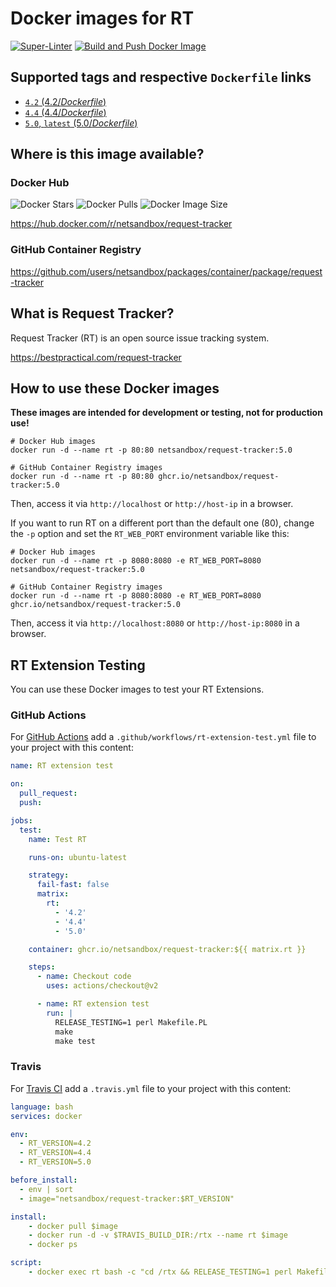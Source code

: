 # Docker images for RT

[![Super-Linter](https://github.com/cloos/docker-rt/workflows/Super-Linter/badge.svg)](https://github.com/marketplace/actions/super-linter)
[![Build and Push Docker Image](https://github.com/netsandbox/docker-rt/actions/workflows/build.yml/badge.svg)](https://github.com/netsandbox/docker-rt/actions/workflows/build.yml)

## Supported tags and respective `Dockerfile` links

- [`4.2` (4.2/*Dockerfile*)](https://github.com/cloos/docker-rt/blob/main/4.2/Dockerfile)
- [`4.4` (4.4/*Dockerfile*)](https://github.com/cloos/docker-rt/blob/main/4.4/Dockerfile)
- [`5.0`, `latest` (5.0/*Dockerfile*)](https://github.com/cloos/docker-rt/blob/main/5.0/Dockerfile)

## Where is this image available?

### Docker Hub

![Docker Stars](https://img.shields.io/docker/stars/netsandbox/request-tracker.svg)
![Docker Pulls](https://img.shields.io/docker/pulls/netsandbox/request-tracker.svg)
![Docker Image Size](https://img.shields.io/docker/image-size/netsandbox/request-tracker.svg)

<https://hub.docker.com/r/netsandbox/request-tracker>

### GitHub Container Registry

<https://github.com/users/netsandbox/packages/container/package/request-tracker>

## What is Request Tracker?

Request Tracker (RT) is an open source issue tracking system.

<https://bestpractical.com/request-tracker>

## How to use these Docker images

**These images are intended for development or testing, not for production use!**

```shell
# Docker Hub images
docker run -d --name rt -p 80:80 netsandbox/request-tracker:5.0

# GitHub Container Registry images
docker run -d --name rt -p 80:80 ghcr.io/netsandbox/request-tracker:5.0
```

Then, access it via `http://localhost` or `http://host-ip` in a browser.

If you want to run RT on a different port than the default one (80), change the `-p` option and set the `RT_WEB_PORT` environment variable like this:

```shell
# Docker Hub images
docker run -d --name rt -p 8080:8080 -e RT_WEB_PORT=8080 netsandbox/request-tracker:5.0

# GitHub Container Registry images
docker run -d --name rt -p 8080:8080 -e RT_WEB_PORT=8080 ghcr.io/netsandbox/request-tracker:5.0
```

Then, access it via `http://localhost:8080` or `http://host-ip:8080` in a browser.

## RT Extension Testing

You can use these Docker images to test your RT Extensions.

### GitHub Actions

For [GitHub Actions](https://docs.github.com/actions) add a `.github/workflows/rt-extension-test.yml` file to your
project with this content:

```yaml
name: RT extension test

on:
  pull_request:
  push:

jobs:
  test:
    name: Test RT

    runs-on: ubuntu-latest

    strategy:
      fail-fast: false
      matrix:
        rt:
          - '4.2'
          - '4.4'
          - '5.0'

    container: ghcr.io/netsandbox/request-tracker:${{ matrix.rt }}

    steps:
      - name: Checkout code
        uses: actions/checkout@v2

      - name: RT extension test
        run: |
          RELEASE_TESTING=1 perl Makefile.PL
          make
          make test
```

### Travis

For [Travis CI](https://www.travis-ci.com/) add a `.travis.yml` file to your
project with this content:

```yaml
language: bash
services: docker

env:
  - RT_VERSION=4.2
  - RT_VERSION=4.4
  - RT_VERSION=5.0

before_install:
  - env | sort
  - image="netsandbox/request-tracker:$RT_VERSION"

install:
    - docker pull $image
    - docker run -d -v $TRAVIS_BUILD_DIR:/rtx --name rt $image
    - docker ps

script:
    - docker exec rt bash -c "cd /rtx && RELEASE_TESTING=1 perl Makefile.PL && make && make test"
```

